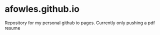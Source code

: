 # afowles.github.io

Repository for my personal github io pages. Currently only pushing a pdf resume
